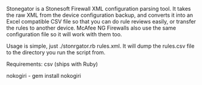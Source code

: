 Stonegator is a Stonesoft Firewall XML configuration parsing tool. It takes the raw XML from the device configuration backup, and converts
it into an Excel compatible CSV file so that you can do rule reviews easily, or transfer the rules to another device.
McAfee NG Firewalls also use the same configuration file so it will work with them too.

Usage is simple, just ./stonrgator.rb rules.xml. It will dump the rules.csv file to the directory you run the script from.

Requirements:
csv (ships with Ruby)

nokogiri - gem install nokogiri
